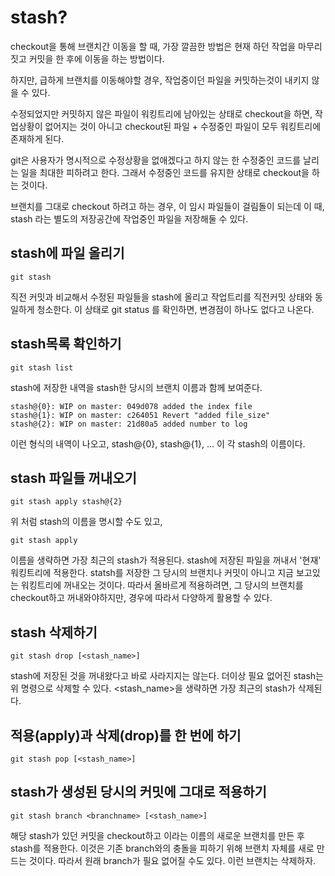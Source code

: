 stash?
====================
checkout을 통해 브랜치간 이동을 할 때, 가장 깔끔한 방법은 현재 하던 작업을 마무리짓고 커밋을 한 후에 이동을 하는 방법이다.

하지만, 급하게 브랜치를 이동해야할 경우, 작업중이던 파일을 커밋하는것이 내키지 않을 수 있다.

수정되었지만 커밋하지 않은 파일이 워킹트리에 남아있는 상태로 checkout을 하면, 작업상황이 없어지는 것이 아니고 checkout된 파일 + 수정중인 파일이 모두 워킹트리에 존재하게 된다.

git은 사용자가 명시적으로 수정상황을 없애겠다고 하지 않는 한 수정중인 코드를 날리는 일을 최대한 피하려고 한다. 그래서 수정중인 코드를 유지한 상태로 checkout을 하는 것이다.

브랜치를 그대로 checkout 하려고 하는 경우, 이 임시 파일들이 걸림돌이 되는데 이 때, stash 라는 별도의 저장공간에 작업중인 파일을 저장해둘 수 있다.

stash에 파일 올리기
-------------------
    git stash
직전 커밋과 비교해서 수정된 파일들을 stash에 올리고 작업트리를 직전커밋 상태와 동일하게 청소한다. 이 상태로 git status 를 확인하면, 변경점이 하나도 없다고 나온다.

stash목록 확인하기
-------------------
    git stash list
stash에 저장한 내역을 stash한 당시의 브랜치 이름과 함께 보여준다.

    stash@{0}: WIP on master: 049d078 added the index file
    stash@{1}: WIP on master: c264051 Revert "added file_size"
    stash@{2}: WIP on master: 21d80a5 added number to log
이런 형식의 내역이 나오고, stash@{0}, stash@{1}, ... 이 각 stash의 이름이다.

stash 파일들 꺼내오기
-------------------
    git stash apply stash@{2}
위 처럼 stash의 이름을 명시할 수도 있고,

    git stash apply
이름을 생략하면 가장 최근의 stash가 적용된다.
stash에 저장된 파일을 꺼내서 '현재' 워킹트리에 적용한다.
statsh를 저장한 그 당시의 브랜치나 커밋이 아니고 지금 보고있는 워킹트리에 꺼내오는 것이다. 따라서 올바르게 적용하려면, 그 당시의 브랜치를 checkout하고 꺼내와야하지만, 경우에 따라서 다양하게 활용할 수 있다.

stash 삭제하기
-------------------
    git stash drop [<stash_name>]
stash에 저장된 것을 꺼내왔다고 바로 사라지지는 않는다. 
더이상 필요 없어진 stash는 위 명령으로 삭제할 수 있다.
<stash_name>을 생략하면 가장 최근의 stash가 삭제된다.

적용(apply)과 삭제(drop)를 한 번에 하기
-------------------
    git stash pop [<stash_name>]

stash가 생성된 당시의 커밋에 그대로 적용하기
-------------------
    git stash branch <branchname> [<stash_name>]
해당 stash가 있던 커밋을 checkout하고 <branchname>이라는
이름의 새로운 브랜치를 만든 후 stash를 적용한다.
이것은 기존 branch와의 충돌을 피하기 위해 브랜치 자체를 새로 만드는 것이다.
따라서 원래 branch가 필요 없어질 수도 있다. 이런 브랜치는 삭제하자.
